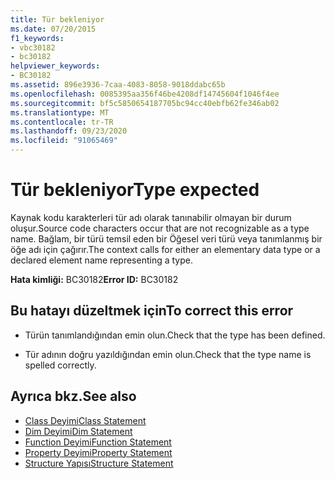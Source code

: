 ```yaml
---
title: Tür bekleniyor
ms.date: 07/20/2015
f1_keywords:
- vbc30182
- bc30182
helpviewer_keywords:
- BC30182
ms.assetid: 896e3936-7caa-4083-8058-9018ddabc65b
ms.openlocfilehash: 0085395aa356f46be4208df14745604f1046f4ee
ms.sourcegitcommit: bf5c5850654187705bc94cc40ebfb62fe346ab02
ms.translationtype: MT
ms.contentlocale: tr-TR
ms.lasthandoff: 09/23/2020
ms.locfileid: "91065469"
---
```

# <a name="type-expected"></a><span data-ttu-id="fa1fb-102">Tür bekleniyor</span><span class="sxs-lookup"><span data-stu-id="fa1fb-102">Type expected</span></span>

<span data-ttu-id="fa1fb-103">Kaynak kodu karakterleri tür adı olarak tanınabilir olmayan bir durum oluşur.</span><span class="sxs-lookup"><span data-stu-id="fa1fb-103">Source code characters occur that are not recognizable as a type name.</span></span> <span data-ttu-id="fa1fb-104">Bağlam, bir türü temsil eden bir Öğesel veri türü veya tanımlanmış bir öğe adı için çağırır.</span><span class="sxs-lookup"><span data-stu-id="fa1fb-104">The context calls for either an elementary data type or a declared element name representing a type.</span></span>  
  
 <span data-ttu-id="fa1fb-105">**Hata kimliği:** BC30182</span><span class="sxs-lookup"><span data-stu-id="fa1fb-105">**Error ID:** BC30182</span></span>  
  
## <a name="to-correct-this-error"></a><span data-ttu-id="fa1fb-106">Bu hatayı düzeltmek için</span><span class="sxs-lookup"><span data-stu-id="fa1fb-106">To correct this error</span></span>  
  
- <span data-ttu-id="fa1fb-107">Türün tanımlandığından emin olun.</span><span class="sxs-lookup"><span data-stu-id="fa1fb-107">Check that the type has been defined.</span></span>  
  
- <span data-ttu-id="fa1fb-108">Tür adının doğru yazıldığından emin olun.</span><span class="sxs-lookup"><span data-stu-id="fa1fb-108">Check that the type name is spelled correctly.</span></span>  
  
## <a name="see-also"></a><span data-ttu-id="fa1fb-109">Ayrıca bkz.</span><span class="sxs-lookup"><span data-stu-id="fa1fb-109">See also</span></span>

- [<span data-ttu-id="fa1fb-110">Class Deyimi</span><span class="sxs-lookup"><span data-stu-id="fa1fb-110">Class Statement</span></span>](../language-reference/statements/class-statement.md)
- [<span data-ttu-id="fa1fb-111">Dim Deyimi</span><span class="sxs-lookup"><span data-stu-id="fa1fb-111">Dim Statement</span></span>](../language-reference/statements/dim-statement.md)
- [<span data-ttu-id="fa1fb-112">Function Deyimi</span><span class="sxs-lookup"><span data-stu-id="fa1fb-112">Function Statement</span></span>](../language-reference/statements/function-statement.md)
- [<span data-ttu-id="fa1fb-113">Property Deyimi</span><span class="sxs-lookup"><span data-stu-id="fa1fb-113">Property Statement</span></span>](../language-reference/statements/property-statement.md)
- [<span data-ttu-id="fa1fb-114">Structure Yapısı</span><span class="sxs-lookup"><span data-stu-id="fa1fb-114">Structure Statement</span></span>](../language-reference/statements/structure-statement.md)
